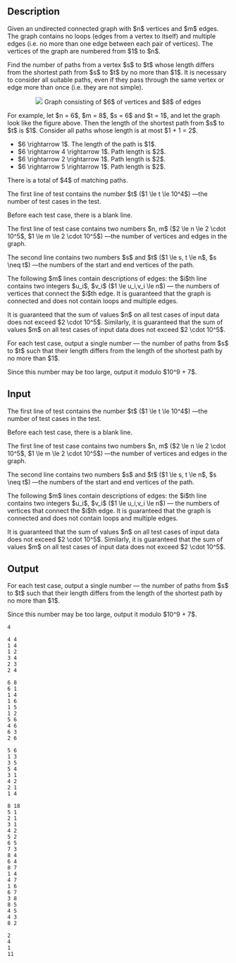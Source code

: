 ## Description

<div><p>Given an undirected connected graph with $n$ vertices and $m$ edges. The graph contains no loops (edges from a vertex to itself) and multiple edges (i.e. no more than one edge between each pair of vertices). The vertices of the graph are numbered from $1$ to $n$. </p><p>Find the number of paths from a vertex $s$ to $t$ whose length differs from the shortest path from $s$ to $t$ by no more than $1$. It is necessary to consider all suitable paths, even if they pass through the same vertex or edge more than once (i.e. they are not simple).</p><center> <img class="tex-graphics" src="file://lLGDCZKe.png" style="max-width: 100.0%;max-height: 100.0%;">   <span class="tex-font-size-small">Graph consisting of $6$ of vertices and $8$ of edges</span> </center><p>For example, let $n = 6$, $m = 8$, $s = 6$ and $t = 1$, and let the graph look like the figure above. Then the length of the shortest path from $s$ to $t$ is $1$. Consider all paths whose length is at most $1 + 1 = 2$. </p><ul> <li> $6 \rightarrow 1$. The length of the path is $1$. </li><li> $6 \rightarrow 4 \rightarrow 1$. Path length is $2$. </li><li> $6 \rightarrow 2 \rightarrow 1$. Path length is $2$. </li><li> $6 \rightarrow 5 \rightarrow 1$. Path length is $2$. </li></ul><p>There is a total of $4$ of matching paths.</p></div><div class="input-specification"><p>The first line of test contains the number $t$ ($1 \le t \le 10^4$)&nbsp;—the number of test cases in the test.</p><p>Before each test case, there is a blank line. </p><p>The first line of test case contains two numbers $n, m$ ($2 \le n \le 2 \cdot 10^5$, $1 \le m \le 2 \cdot 10^5$)&nbsp;—the number of vertices and edges in the graph. </p><p>The second line contains two numbers $s$ and $t$ ($1 \le s, t \le n$, $s \neq t$)&nbsp;—the numbers of the start and end vertices of the path.</p><p>The following $m$ lines contain descriptions of edges: the $i$th line contains two integers $u_i$, $v_i$ ($1 \le u_i,v_i \le n$)&nbsp;— the numbers of vertices that connect the $i$th edge. It is guaranteed that the graph is connected and does not contain loops and multiple edges.</p><p>It is guaranteed that the sum of values $n$ on all test cases of input data does not exceed $2 \cdot 10^5$. Similarly, it is guaranteed that the sum of values $m$ on all test cases of input data does not exceed $2 \cdot 10^5$.</p></div><div class="output-specification"><p>For each test case, output a single number&nbsp;— the number of paths from $s$ to $t$ such that their length differs from the length of the shortest path by no more than $1$.</p><p>Since this number may be too large, output it modulo $10^9 + 7$.</p></div>

## Input

<p>The first line of test contains the number $t$ ($1 \le t \le 10^4$)&nbsp;—the number of test cases in the test.</p><p>Before each test case, there is a blank line. </p><p>The first line of test case contains two numbers $n, m$ ($2 \le n \le 2 \cdot 10^5$, $1 \le m \le 2 \cdot 10^5$)&nbsp;—the number of vertices and edges in the graph. </p><p>The second line contains two numbers $s$ and $t$ ($1 \le s, t \le n$, $s \neq t$)&nbsp;—the numbers of the start and end vertices of the path.</p><p>The following $m$ lines contain descriptions of edges: the $i$th line contains two integers $u_i$, $v_i$ ($1 \le u_i,v_i \le n$)&nbsp;— the numbers of vertices that connect the $i$th edge. It is guaranteed that the graph is connected and does not contain loops and multiple edges.</p><p>It is guaranteed that the sum of values $n$ on all test cases of input data does not exceed $2 \cdot 10^5$. Similarly, it is guaranteed that the sum of values $m$ on all test cases of input data does not exceed $2 \cdot 10^5$.</p>

## Output

<p>For each test case, output a single number&nbsp;— the number of paths from $s$ to $t$ such that their length differs from the length of the shortest path by no more than $1$.</p><p>Since this number may be too large, output it modulo $10^9 + 7$.</p>





```input1
4

4 4
1 4
1 2
3 4
2 3
2 4

6 8
6 1
1 4
1 6
1 5
1 2
5 6
4 6
6 3
2 6

5 6
1 3
3 5
5 4
3 1
4 2
2 1
1 4

8 18
5 1
2 1
3 1
4 2
5 2
6 5
7 3
8 4
6 4
8 7
1 4
4 7
1 6
6 7
3 8
8 5
4 5
4 3
8 2
```




```output1
2
4
1
11
```


